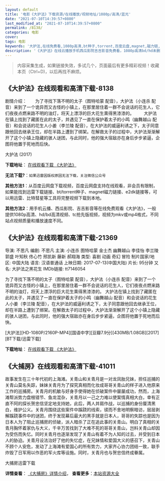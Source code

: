 ```yaml
---
layout: default
title: '电影《大护法》下载资源/在线播放/视频地址/1080p/高清/蓝光'
date: "2021-07-10T14:39:57+0800"
last_modified_at: "2021-07-10T14:39:57+0800"
permalink: /8138/
categories: 电影
cover:
tags: 电影
keywords: '大护法,在线免费看,1080p高清,bt种子,torrent,百度云盘,magnet,磁力链,迅雷下载资源'
description: '《大护法》在线云播放手机西瓜影院吉吉影音免费看，1080p高清bd/hd未删减完整版和tc抢先枪版，mkv/mp4格式，附带bt/torrent种子、magnet/磁力链、百度云盘、网盘资源迅雷下载链接'
---
```


>内容采集生成，如果链接失效，多试几个，页面最后有更多精彩视频！收藏本页（Ctrl+D)，以后再找不麻烦。


## 《大护法》在线观看和高清下载-8138

剧情介绍：　　为了寻找下落不明的太子（图特哈蒙 配音），大护法（小连杀 配音）来到了一个诡异而又古怪的小镇上，在那里居住着一群不会说话的花生人，它们夜夜点燃来路不明的油灯，将天上漂浮的巨大花生熏得黑漆漆的。 　　大护法在镇上找到了藏匿在此的太子，并遇见了一直在保护着太子的小鸣（幽舞越山 配音）和会说话的花生人小姜（李兰陵 配音），在大护法的威逼利诱之下，太子同意跟他回去继承王位，却在半路上遭到了绑架。在解救太子的过程中，大护法渐渐解开了这个小镇上隐藏的骇人谜团，与此同时，他的强大宿敌亦在身后步步紧逼，企图将他置于死地而后快。


大护法 (2017)

**下载地址**： [在线观看下载 《大护法》](https://www.btbtdy.me/btdy/dy11514.html) 


**无法下载?**：`如果迅雷因版权原因无法下载，关注微信公众号 `

**其他方法1**：从百度云网盘下载视频，百度云网盘支持在线观看，非会员有限制，如果能找到迅雷下载链接、bt/torrent种子、magnet磁力链接、e2dk链接等，可以用迅雷、比特彗星等工具将完整视频下载到本地。

**其他方法2**：用手机云播、西瓜影院、吉吉影音等在线免费观看《大护法》，一般提供1080p高清、hd/bd高清视频、tc抢先版视频，视频为mkv或mp4格式，不同站点视频质量和播放速度不同。


## 《大护法》在线观看和高清下载-21369

导演: 不思凡 编剧: 不思凡 主演: 小连杀 图特哈蒙 金士杰 幽舞越山 李佳怡 李兰陵 郭盛 叶知秋 佟心竹 邢凯新 藤新 郝翔海 类型: 喜剧 动画 奇幻 冒险 制片国家/地区: 中国大陆 语言: 汉语普通话 上映日期: 2017-07-13(中国大陆) 片长: 95分钟 又名: 大护法之黑花生 IMDb链接: tt7146054

为了寻找下落不明的太子（图特哈蒙 配音），大护法（小连杀 配音）来到了一个诡异而又古怪的小镇上，在那里居住着一群不会说话的花生人，它们夜夜点燃来路不明的油灯，将天上漂浮的巨大花生熏得黑漆漆的。 大护法在镇上找到了藏匿在此的太子，并遇见了一直在保护着太子的小鸣（幽舞越山 配音）和会说话的花生人小姜（李兰陵 配音），在大护法的威逼利诱之下，太子同意跟他回去继承王位，却在半路上遭到了绑架。在解救太子的过程中，大护法渐渐解开了这个小镇上隐藏的骇人谜团，与此同时，他的强大宿敌亦在身后步步紧逼，企图将他置于死地而后快。


[大护法][HD-1080P/2160P-MP4][国语中字][豆瓣7.9分][430MB/1.08GB][2017][BT下载/迅雷下载]

**下载地址**： [在线观看下载 《大护法》](https://www.btdx8.com/torrent/dhf_2017.html) 


## 《大捕房》在线观看和高清下载-41011

故事发生在三十年代初的上海滩。关青山和关青月是一对龙凤胎兄妹，担任巡捕的关青山莫名失踪，妹妹关青月为了探究真相而化妆成哥哥关青山的样子进入他原来工作的巡捕房。关青月的机敏与好身手使得她在侦破案件中屡屡成功，然而，上海滩帮派势力盘根错节、鱼龙混杂，关青月以一己之力难以使案情真相大白，幸有正直不阿的探长贺忠信坚定地支持她，此后，两人并肩作战，以巡捕的身份厘清黑白，维护公义。关青月围绕这些案件中蹊跷的线索，锲而不舍地明察暗访，层层剥解蹊跷事件中的谜团，终于发现幕后最大的黑手就是日本人，哥哥的失踪也是因为日本人为了阻止巡捕房的侦破，派人暗杀了正在追此事的关青山。明白了真相的关青月胸怀着家仇与大义，千辛万苦找到了大难不死的哥哥关青山，岂料关青山却因为受伤而失忆。同时关青月也逐渐发现了关青山有着不为人知的过去，并受到日本人的胁迫。关青月设法治好了他的失忆症，在兄妹情和爱国大义的感召下，关青山不顾个人安危，发动了上海滩有爱国心的所有势力，大家齐心协力团结一致，联手炸毁了日军用以作恶的军火库等设施。同时，关青月也与贺忠信终成眷属。


大捕房迅雷下载

**详情查看**： [《大捕房》详情介绍](/movie/41011/)， **查看更多**：[本站资源大全](/movie/t/all/)


